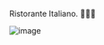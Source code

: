 
Ristorante Italiano. 🍝🇮🇹 





![image](https://github.com/Bruno-Ivan/Ristorante/assets/126531075/ed1cb06b-0250-40b6-b035-128f5e0df715)

